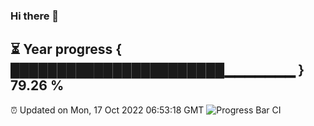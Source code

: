 ### Hi there 👋
⏳ Year progress { ███████████████████████▁▁▁▁▁▁▁ } 79.26 %
---
⏰ Updated on Mon, 17 Oct 2022 06:53:18 GMT
![Progress Bar CI](https://github.com/liununu/liununu/workflows/Progress%20Bar%20CI/badge.svg)
